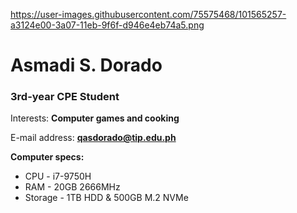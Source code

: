 https://user-images.githubusercontent.com/75575468/101565257-a3124e00-3a07-11eb-9f6f-d946e4eb74a5.png

# Asmadi S. Dorado

### 3rd-year CPE Student

Interests: **Computer games and cooking**

E-mail address: **qasdorado@tip.edu.ph**

**Computer specs:**
+ CPU - i7-9750H
+ RAM - 20GB 2666MHz
+ Storage - 1TB HDD & 500GB M.2 NVMe
